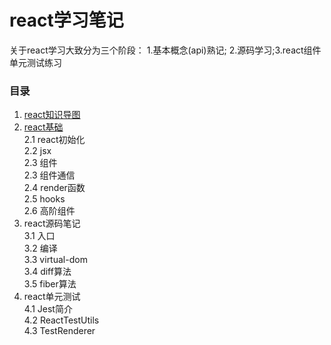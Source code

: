 # react学习笔记

关于react学习大致分为三个阶段： 1.基本概念(api)熟记; 2.源码学习;3.react组件单元测试练习
### 目录 ###

1. [react知识导图](#)
2. [react基础](#)  
	2.1 react初始化  
	2.2 jsx  
	2.3 组件  
    2.3 组件通信  
	2.4 render函数     
    2.5 hooks  
	2.6 高阶组件
3. react源码笔记   
	3.1 入口  
	3.2 编译  
	3.3 virtual-dom  
	3.4 diff算法  
	3.5 fiber算法 
4. react单元测试   
	4.1 Jest简介   
	4.2 ReactTestUtils  
	4.3 TestRenderer 
	 
